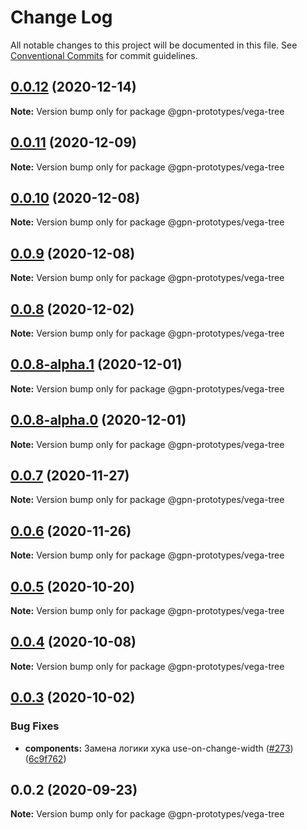 # Change Log

All notable changes to this project will be documented in this file.
See [Conventional Commits](https://conventionalcommits.org) for commit guidelines.

## [0.0.12](https://github.com/gpn-prototypes/vega-ui/compare/@gpn-prototypes/vega-tree@0.0.11...@gpn-prototypes/vega-tree@0.0.12) (2020-12-14)

**Note:** Version bump only for package @gpn-prototypes/vega-tree





## [0.0.11](https://github.com/gpn-prototypes/vega-ui/compare/@gpn-prototypes/vega-tree@0.0.9...@gpn-prototypes/vega-tree@0.0.11) (2020-12-09)

**Note:** Version bump only for package @gpn-prototypes/vega-tree





## [0.0.10](https://github.com/gpn-prototypes/vega-ui/compare/@gpn-prototypes/vega-tree@0.0.9...@gpn-prototypes/vega-tree@0.0.10) (2020-12-08)

**Note:** Version bump only for package @gpn-prototypes/vega-tree





## [0.0.9](https://github.com/gpn-prototypes/vega-ui/compare/@gpn-prototypes/vega-tree@0.0.8...@gpn-prototypes/vega-tree@0.0.9) (2020-12-08)

**Note:** Version bump only for package @gpn-prototypes/vega-tree





## [0.0.8](https://github.com/gpn-prototypes/vega-ui/compare/@gpn-prototypes/vega-tree@0.0.7...@gpn-prototypes/vega-tree@0.0.8) (2020-12-02)

**Note:** Version bump only for package @gpn-prototypes/vega-tree





## [0.0.8-alpha.1](https://github.com/gpn-prototypes/vega-ui/compare/@gpn-prototypes/vega-tree@0.0.8-alpha.0...@gpn-prototypes/vega-tree@0.0.8-alpha.1) (2020-12-01)

**Note:** Version bump only for package @gpn-prototypes/vega-tree





## [0.0.8-alpha.0](https://github.com/gpn-prototypes/vega-ui/compare/@gpn-prototypes/vega-tree@0.0.7...@gpn-prototypes/vega-tree@0.0.8-alpha.0) (2020-12-01)

**Note:** Version bump only for package @gpn-prototypes/vega-tree





## [0.0.7](https://github.com/gpn-prototypes/vega-ui/compare/@gpn-prototypes/vega-tree@0.0.6...@gpn-prototypes/vega-tree@0.0.7) (2020-11-27)

**Note:** Version bump only for package @gpn-prototypes/vega-tree





## [0.0.6](https://github.com/gpn-prototypes/vega-ui/compare/@gpn-prototypes/vega-tree@0.0.5...@gpn-prototypes/vega-tree@0.0.6) (2020-11-26)

**Note:** Version bump only for package @gpn-prototypes/vega-tree





## [0.0.5](https://github.com/gpn-prototypes/vega-ui/compare/@gpn-prototypes/vega-tree@0.0.4...@gpn-prototypes/vega-tree@0.0.5) (2020-10-20)

**Note:** Version bump only for package @gpn-prototypes/vega-tree





## [0.0.4](https://github.com/gpn-prototypes/vega-ui/compare/@gpn-prototypes/vega-tree@0.0.3...@gpn-prototypes/vega-tree@0.0.4) (2020-10-08)

**Note:** Version bump only for package @gpn-prototypes/vega-tree





## [0.0.3](https://github.com/gpn-prototypes/vega-ui/compare/@gpn-prototypes/vega-tree@0.0.2...@gpn-prototypes/vega-tree@0.0.3) (2020-10-02)


### Bug Fixes

* **components:** Замена логики хука use-on-change-width ([#273](https://github.com/gpn-prototypes/vega-ui/issues/273)) ([6c9f762](https://github.com/gpn-prototypes/vega-ui/commit/6c9f7627252ef7fb9a4303da36ebfd88c9f459eb))





## 0.0.2 (2020-09-23)

**Note:** Version bump only for package @gpn-prototypes/vega-tree
